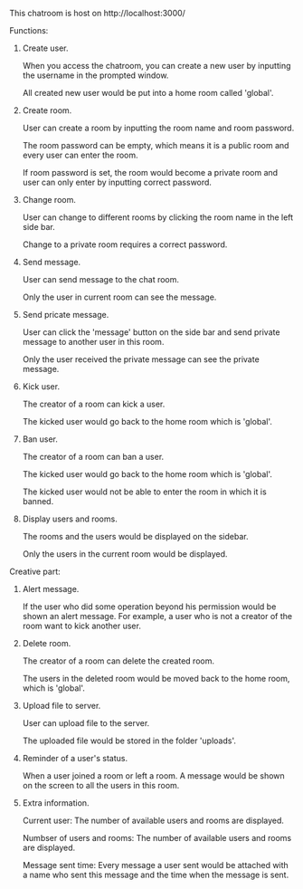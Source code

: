 This chatroom is host on http://localhost:3000/

Functions:

1. Create user.

    When you access the chatroom, you can create a new user by inputting the username in the prompted window.

    All created new user would be put into a home room called 'global'.

2. Create room.

    User can create a room by inputting the room name and room password.

    The room password can be empty, which means it is a public room and every user can enter the room.

    If room password is set, the room would become a private room and user can only enter by inputting correct password.

3. Change room.

    User can change to different rooms by clicking the room name in the left side bar.

    Change to a private room requires a correct password.

4. Send message.

    User can send message to the chat room.

    Only the user in current room can see the message.

5. Send pricate message.

    User can click the 'message' button on the side bar and send private message to another user in this room.

    Only the user received the private message can see the private message.

6. Kick user.

    The creator of a room can kick a user.

    The kicked user would go back to the home room which is 'global'.

7. Ban user.

    The creator of a room can ban a user.

    The kicked user would go back to the home room which is 'global'.

    The kicked user would not be able to enter the room in which it is banned.

8. Display users and rooms.

    The rooms and the users would be displayed on the sidebar.

    Only the users in the current room would be displayed.

Creative part:

1. Alert message.

    If the user who did some operation beyond his permission would be shown an alert message. For example, a user who is not a creator of the room want to kick another user.

2. Delete room.

    The creator of a room can delete the created room.

    The users in the deleted room would be moved back to the home room, which is 'global'.

3. Upload file to server.

    User can upload file to the server.
    
    The uploaded file would be stored in the folder 'uploads'.

4. Reminder of a user's status.

    When a user joined a room or left a room. A message would be shown on the screen to all the users in this room.

5. Extra information.

    Current user:               The number of available users and rooms are displayed.

    Numbser of users and rooms: The number of available users and rooms are displayed.

    Message sent time:          Every message a user sent would be attached with a name who sent this message and the time when the message is sent.
        

